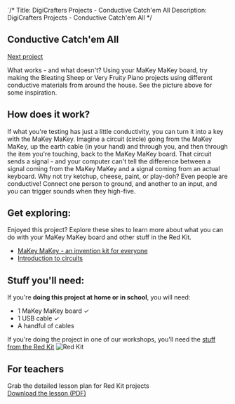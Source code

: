 `/*
Title: DigiCrafters Projects - Conductive Catch'em All
Description: DigiCrafters Projects - Conductive Catch'em All
*/
<section class="wrapper wrapper-first">
	<div class="container">
		<div class="row-fluid project-header">
			<div class="span8">
				<h1>Conductive Catch'em All</h1>
			</div>
			<div class="span4">
				<a href="%base_url%/projects/glowing-gremlin-egg" class="button-arrow">Next project</a>
			</div>
		</div>
		<div class="row-fluid">
		<div class="span8">
			<div class="box-padded box-shaded">
				<p class="intro centered">What works - and what doesn't? Using your MaKey MaKey board, try making the Bleating Sheep or Very Fruity Piano projects using different conductive materials from around the house. See the picture above for some inspiration.</p>
			</div>
			<h2>How does it work?</h2>
			<p>If what you're testing has just a little conductivity, you can turn it into a key with the MaKey MaKey. Imagine a circuit (circle) going from the MaKey MaKey, up the earth cable (in your hand) and through you, and then through the item you're touching, back to the MaKey MaKey board. That circuit sends a signal - and your computer can't tell the difference between a signal coming from the MaKey MaKey and a signal coming from an actual keyboard. Why not try ketchup, cheese, paint, or play-doh? Even people are conductive! Connect one person to ground, and another to an input, and you can trigger sounds when they high-five.</p>
			<h2>Get exploring:</h2>
			<p>Enjoyed this project? Explore these sites to learn more about what you can do with your MaKey MaKey board and other stuff in the Red Kit.</p>
			<ul class="list-none list-bordered">
				<li><a href="http://www.youtube.com/watch?v=rfQqh7iCcOU">MaKey MaKey - an invention kit for everyone</a></li>
				<li><a href="https://www.khanacademy.org/science/physics/electricity-and-magnetism/v/circuits--part-1">Introduction to circuits</a></li>
			</ul>
		</div>
		<div class="span4">
			<h2>Stuff you'll need:</h2>
			<p>If you're <strong>doing this project at home or in school</strong>, you will need:</p>
			<ul class="checklist">
				<li>1 MaKey MaKey board <span>&#10003;</span></li>
				<li>1 USB cable <span>&#10003;</span></li>
				<li>A handful of cables</li>
			</ul>
			<p>
				If you're doing the project in one of our workshops, you'll need the 
				<a href="%base_url%/kits#kit1">stuff from the Red Kit</a>
				<img class="bumped-down" src="%base_url%/img/kit-red.jpg" alt="Red Kit">
			</p>
			<div class="box-padded box-shaded-alt">
					<h2>For teachers</h2>
					Grab the detailed lesson plan for Red Kit projects<br>
					<a href="docs/red-kit-lessons.pdf" class="button-arrow button-arrow-alt">Download the lesson (PDF)</a></div>
			</div>			
		</div>
	</div>
</section>